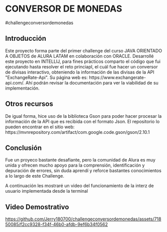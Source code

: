 <h1 aling="center"> CONVERSOR DE MONEDAS </h1>
<p aling="center">#challengeconversordemonedas</p>

<h2>Introducción</h2>
<p>Este proyecto forma parte del primer challenge del curso JAVA ORIENTADO A OBJETOS de ALURA LATAM en colaboración con ORACLE.
Desarrollé este proyecto en INTELLIJ, para fines prácticos comparto el código que fui ejecutando hasta resolver el reto princiapl,
el cuál fue hacer un conversor de divisas interactivo, obteniendo la información de las divisas de la API "ExchangeRate-Api".
Su página web es: https://www.exchangerate-api.com/. Ahí podrán revisar la documentación para ver la viabilidad de su implementación.</p>

 <h2>Otros recursos</h2>
<p>De igual forma, hice uso de la biblioteca Gson para poder hacer procesar la información de la API que es recibida con el formato
Json. 
El repositorio lo pueden encontrar en el sitio web: https://mvnrepository.com/artifact/com.google.code.gson/gson/2.10.1</p>

<h2>Conclusión</h2>
<p>Fue un proyeco bastante desafiante, pero la comunidad de Alura es muy unida y ofrecen mucho apoyo para la comprensión, identificación y 
depuración de errores, sin duda aprendí y reforce bastantes conocimientos a lo largo de este Challenge.</p>
<p>A continuación les mostraré un video del funcionamiento de la interz de usuario implementada desde la terminal</p>

<h2>Video Demostrativo</h2>


https://github.com/Jerry180700/challengeconversordemonedas/assets/71850085/f2cc9328-f34f-46b0-afdb-9ef6b34f0562

